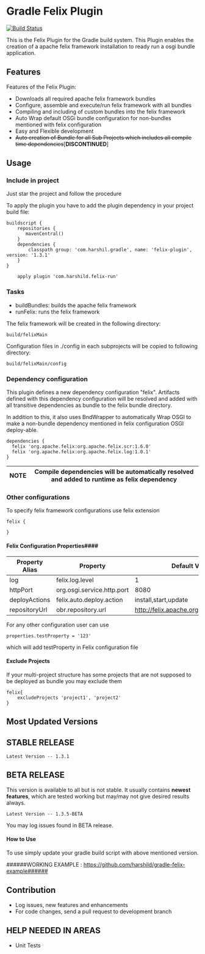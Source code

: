 Gradle Felix Plugin
============================
[![Build Status](https://travis-ci.org/harshild/gradle-felix-plugin.svg?branch=master)](https://travis-ci.org/harshild/gradle-felix-plugin)

This is the Felix Plugin for the Gradle build system. This Plugin enables the creation of a apache felix framework installation to ready run a osgi bundle application.

Features
--------

Features of the Felix Plugin:

* Downloads all required apache felix framework bundles
* Configure, assemble and execute/run felix framework with all bundles
* Compiling and including of custom bundles into the felix framework
* Auto Wrap default OSGi bundle configuration for non-bundles mentioned with felix configuration 
* Easy and Flexible development
* ~~Auto creation of Bundle for all Sub Projects which includes all compile time dependencies~~[**DISCONTINUED**]

Usage
-----
### Include in project ###

Just star the project and follow the procedure

To apply the plugin you have to add the plugin dependency in your project build file:

	buildscript {
	    repositories {
	       mavenCentral()
	    }
	    dependencies {
	        classpath group: 'com.harshil.gradle', name: 'felix-plugin', version: '1.3.1'
	    }
	}

        apply plugin 'com.harshild.felix-run'

### Tasks ###

 * buildBundles: builds the apache felix framework
 * runFelix: runs the felix framework

The felix framework will be created in the following directory:

	build/felixMain
	
Configuration files in ./config in each subprojects will be copied to following directory:

	build/felixMain/config

### Dependency configuration ###

This plugin defines a new dependency configuration "felix". Artifacts defined with this dependency configuration will be resolved and added with all transitive dependencies as bundle to the felix bundle directory.

In addition to this, it also uses BndWrapper to automatically Wrap OSGI to make a non-bundle dependency mentioned in felix configuration OSGI deploy-able.
 
	dependencies {
	  felix 'org.apache.felix:org.apache.felix.scr:1.6.0'
	  felix 'org.apache.felix:org.apache.felix.log:1.0.1'
	}


|  NOTE |  Compile dependencies will be automatically resolved and added to runtime as felix dependency|
|---|---|

### Other configurations ###

To specify felix framework configurations use felix extension

    felix {
    
    }
    
#### Felix Configuration Properties####

|  Property Alias |  Property |Default Value|
|---|---|---|
|log|felix.log.level|1|
|httpPort|org.osgi.service.http.port|8080|
|deployActions|felix.auto.deploy.action|install,start,update|
|repositoryUrl|obr.repository.url|http://felix.apache.org/obr/releases.xml |

For any other configuration user can use
    
    properties.testProperty = '123'
which will add testProperty in Felix configuration file

#### Exclude Projects ####

If your multi-project structure has some projects that are not supposed to be deployed as bundle you may exclude them 

    felix{
        excludeProjects 'project1', 'project2'
    }

Most Updated Versions
---------------------

## STABLE RELEASE ##

    Latest Version -- 1.3.1

## BETA RELEASE ##
This version is available to all but is not stable. It usually contains **newest features**, which are tested working but may/may not give desired results always.

	Latest Version -- 1.3.5-BETA

You may log issues found in BETA release.

#### How to Use ####

To use simply update your gradle build script with above mentioned version.

######WORKING EXAMPLE : https://github.com/harshild/gradle-felix-example######

Contribution
------------

* Log issues, new features and enhancements
* For code changes, send a pull request to development branch

## HELP NEEDED IN AREAS ##

* Unit Tests
